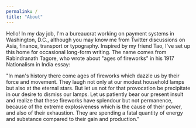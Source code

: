 ```yaml
---
permalink: /
title: "About"
---
```


Hello! In my day job, I'm a bureaucrat working on payment systems in Washington, D.C., although you may know me from Twitter discussions on Asia, finance, transport or typography. Inspired by my friend Tao, I've set up this home for occasional long-form writing. The name comes from Rabindranath Tagore, who wrote about "ages of fireworks" in his 1917 Nationalism in India essay:

"In man's history there come ages of fireworks which dazzle us by their force and movement. They laugh not only at our modest household lamps but also at the eternal stars. But let us not for that provocation be precipitate in our desire to dismiss our lamps. Let us patiently bear our present insult and realize that these fireworks have splendour but not permanence, because of the extreme explosiveness which is the cause of their power, and also of their exhaustion. They are spending a fatal quantity of energy and substance compared to their gain and production."